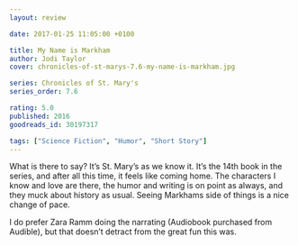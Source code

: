 ```yaml
---
layout: review

date: 2017-01-25 11:05:00 +0100

title: My Name is Markham
author: Jodi Taylor
cover: chronicles-of-st-marys-7.6-my-name-is-markham.jpg

series: Chronicles of St. Mary's
series_order: 7.6

rating: 5.0
published: 2016
goodreads_id: 30197317

tags: ["Science Fiction", "Humor", "Short Story"]
---
```


What is there to say? It’s St. Mary’s as we know it. It’s the 14th book in the series, and after all this time, it feels like coming home. The characters I know and love are there, the humor and writing is on point as always, and they muck about history as usual. Seeing Markhams side of things is a nice change of pace.

<!--more-->

I do prefer Zara Ramm doing the narrating (Audiobook purchased from Audible), but that doesn’t detract from the great fun this was.
